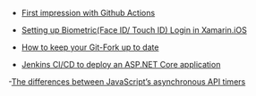 - [First impression with Github Actions
](https://medium.com/@shalithasuranga/first-impression-with-github-actions-70a3416346cd)

- [Setting up Biometric(Face ID/ Touch ID) Login in Xamarin.iOS](https://medium.com/@athif.shaffy/setting-up-biometric-face-id-touch-id-login-in-xamarin-ios-97ac41f0d5b8)

- [How to keep your Git-Fork up to date](https://medium.com/@HansikaWanniarachchi/how-to-keep-your-git-fork-up-to-date-2ed875202d51)

- [Jenkins CI/CD to deploy an ASP.NET Core application](https://medium.com/@HansikaWanniarachchi/jenkins-ci-cd-to-deploy-an-asp-net-core-application-6145b5308bff)

-[The differences between JavaScript’s asynchronous API timers](https://medium.com/free-code-camp/the-differences-between-javascripts-asynchronous-api-timers-d916e0596716)